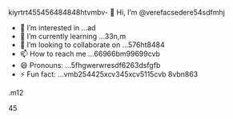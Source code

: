 kiyrtrt455456484848htvmbv- 👋 Hi, I’m @verefacsedere54sdfmhj
- 👀 I’m interested in ...ad
- 🌱 I’m currently learning ...33n,m
- 💞️ I’m looking to collaborate on ...576ht8484
- 📫 How to reach me ...66966bm99699cvb
- 😄 Pronouns: ...5fhgwerwresdf6263dsfgfb
- ⚡ Fun fact: ...vmb254425xcv345xcv5115cvb
8vbn863
<!---52151sadqw6662323
verefacsedere/verefacsedere is a ✨ special ✨ repository because its `R66EADME.md` (520this file) appears on your GixcxvbvvctHub profile.54
You can click the Preview link to take a look at59 your changes.12
--->.m12
45
